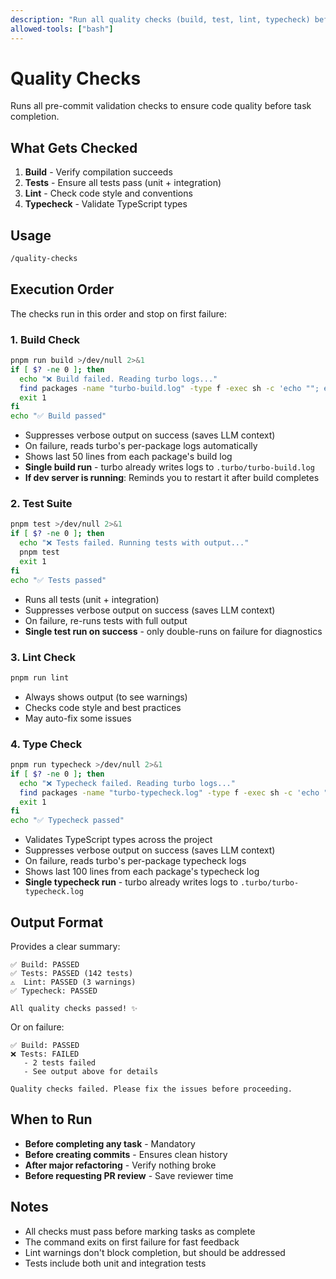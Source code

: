 ```yaml
---
description: "Run all quality checks (build, test, lint, typecheck) before completing tasks"
allowed-tools: ["bash"]
---
```


# Quality Checks

Runs all pre-commit validation checks to ensure code quality before task completion.

## What Gets Checked

1. **Build** - Verify compilation succeeds
2. **Tests** - Ensure all tests pass (unit + integration)
3. **Lint** - Check code style and conventions
4. **Typecheck** - Validate TypeScript types

## Usage

```bash
/quality-checks
```

## Execution Order

The checks run in this order and stop on first failure:

### 1. Build Check
```bash
pnpm run build >/dev/null 2>&1
if [ $? -ne 0 ]; then
  echo "❌ Build failed. Reading turbo logs..."
  find packages -name "turbo-build.log" -type f -exec sh -c 'echo ""; echo "=== $(dirname {}) ==="; tail -50 {}' \;
  exit 1
fi
echo "✅ Build passed"
```
- Suppresses verbose output on success (saves LLM context)
- On failure, reads turbo's per-package logs automatically
- Shows last 50 lines from each package's build log
- **Single build run** - turbo already writes logs to `.turbo/turbo-build.log`
- **If dev server is running**: Reminds you to restart it after build completes

### 2. Test Suite
```bash
pnpm test >/dev/null 2>&1
if [ $? -ne 0 ]; then
  echo "❌ Tests failed. Running tests with output..."
  pnpm test
  exit 1
fi
echo "✅ Tests passed"
```
- Runs all tests (unit + integration)
- Suppresses verbose output on success (saves LLM context)
- On failure, re-runs tests with full output
- **Single test run on success** - only double-runs on failure for diagnostics

### 3. Lint Check
```bash
pnpm run lint
```
- Always shows output (to see warnings)
- Checks code style and best practices
- May auto-fix some issues

### 4. Type Check
```bash
pnpm run typecheck >/dev/null 2>&1
if [ $? -ne 0 ]; then
  echo "❌ Typecheck failed. Reading turbo logs..."
  find packages -name "turbo-typecheck.log" -type f -exec sh -c 'echo ""; echo "=== $(dirname {}) ==="; tail -100 {}' \;
  exit 1
fi
echo "✅ Typecheck passed"
```
- Validates TypeScript types across the project
- Suppresses verbose output on success (saves LLM context)
- On failure, reads turbo's per-package typecheck logs
- Shows last 100 lines from each package's typecheck log
- **Single typecheck run** - turbo already writes logs to `.turbo/turbo-typecheck.log`

## Output Format

Provides a clear summary:

```
✅ Build: PASSED
✅ Tests: PASSED (142 tests)
⚠️  Lint: PASSED (3 warnings)
✅ Typecheck: PASSED

All quality checks passed! ✨
```

Or on failure:

```
✅ Build: PASSED
❌ Tests: FAILED
   - 2 tests failed
   - See output above for details

Quality checks failed. Please fix the issues before proceeding.
```

## When to Run

- **Before completing any task** - Mandatory
- **Before creating commits** - Ensures clean history
- **After major refactoring** - Verify nothing broke
- **Before requesting PR review** - Save reviewer time

## Notes

- All checks must pass before marking tasks as complete
- The command exits on first failure for fast feedback
- Lint warnings don't block completion, but should be addressed
- Tests include both unit and integration tests

